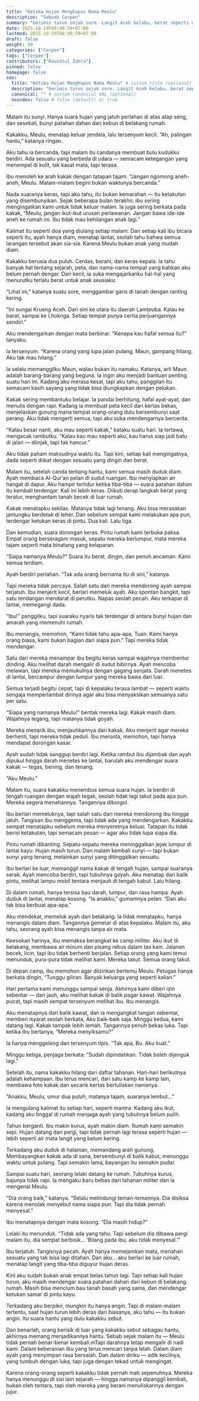 ```yaml
---
title: "Ketika Hujan Menghapus Nama Meulu"
description: "Sebuah Cerpen"
summary: "Gerimis turun sejak sore. Langit Aceh kelabu, berat seperti menahan sesuatu yang tidak sanggup lagi ditampungnya. Bau tanah basah menyeruak dari halaman rumah kami yang berlumpur, bercampur dengan aroma kayu basah dari dinding papan yang sudah mulai lapuk di ujung-ujungnya. Aku, ayah, ibu, dan kakak duduk di ruang tengah — ditemani lampu teplok kecil yang cahayanya bergetar karena angin yang menyelinap dari celah jendela."
date: 2025-10-19T08:40:59+07:00
lastmod: 2025-10-19T08:40:59+07:00
draft: false
weight: 50
categories: ["Cerpen"]
tags: ["Cerpen"]
contributors: ["Rauzatul Zahra"]
pinned: false
homepage: false
seo:
  title: "Ketika Hujan Menghapus Nama Meulu" # custom title (optional)
  description: "Gerimis turun sejak sore. Langit Aceh kelabu, berat seperti menahan sesuatu yang tidak sanggup lagi ditampungnya. Bau tanah basah menyeruak dari halaman rumah kami yang berlumpur, bercampur dengan aroma kayu basah dari dinding papan yang sudah mulai lapuk di ujung-ujungnya. Aku, ayah, ibu, dan kakak duduk di ruang tengah — ditemani lampu teplok kecil yang cahayanya bergetar karena angin yang menyelinap dari celah jendela." # custom description (recommended)
  canonical: "" # custom canonical URL (optional)
  noindex: false # false (default) or true
---
```

Malam itu sunyi. Hanya suara hujan yang jatuh perlahan di atas atap seng, dan sesekali, bunyi patahan dahan dari kebun di belakang rumah.

Kakakku, Meulu, menatap keluar jendela, lalu tersenyum kecil.
“Ah, palingan hantu,” katanya ringan.

Aku tahu ia bercanda, tapi malam itu candanya membuat bulu kudukku berdiri. Ada sesuatu yang berbeda di udara — semacam ketegangan yang menempel di kulit, tak kasat mata, tapi terasa.

Ibu menoleh ke arah kakak dengan tatapan tajam.
“Jangan ngomong aneh-aneh, Meulu. Malam-malam begini bukan waktunya bercanda.”

Nada suaranya keras, tapi aku tahu, itu bukan kemarahan — itu ketakutan yang disembunyikan. Sejak beberapa bulan terakhir, ibu sering mengingatkan kami untuk tidak keluar malam. Ia juga sering berkata pada kakak,
“Meulu, jangan ikut-ikut urusan perlawanan. Jangan bawa ide-ide aneh ke rumah ini. Ibu tidak mau kehilangan anak lagi.”

Kalimat itu seperti doa yang diulang setiap malam. Dan setiap kali ibu bicara seperti itu, ayah hanya diam, menatap lantai, seolah tahu bahwa semua larangan tersebut akan sia-sia. Karena Meulu bukan anak yang mudah diam.

Kakakku berusia dua puluh. Cerdas, berani, dan keras kepala. Ia tahu banyak hal tentang sejarah, peta, dan nama-nama tempat yang bahkan aku belum pernah dengar. Dari kecil, ia suka mengajarkanku hal-hal yang menurutku terlalu berat untuk anak seusiaku.

“Lihat ini,” katanya suatu sore, menggambar garis di tanah dengan ranting kering.

“Ini sungai Krueng Aceh. Dari sini ke utara itu daerah Lamteuba. Kalau ke barat, sampai ke Lhoknga. Setiap tempat punya cerita perjuangannya sendiri.”

Aku mendengarkan dengan mata berbinar.
“Kenapa kau hafal semua itu?” tanyaku.

Ia tersenyum. “Karena orang yang lupa jalan pulang, Maun, gampang hilang. Aku tak mau hilang.”

Ia selalu memanggilku Maun, walau bukan itu namaku. Katanya, arti Maun adalah barang-barang yang beguna. Ia ingin aku menjadi bantuan penting suatu hari ini. Kadang aku merasa kesal, tapi aku tahu, panggilan itu semacam kasih sayang yang tidak bisa diungkapkan dengan pelukan.

Kakak sering membantuku belajar. Ia pandai berhitung, hafal ayat-ayat, dan menulis dengan rapi. Kadang ia membuat peta kecil dari kertas bekas, menjelaskan gunung mana tempat orang-orang dulu bersembunyi saat perang. Aku tidak mengerti semua, tapi aku suka mendengarnya bercerita.

“Kalau besar nanti, aku mau seperti kakak,” kataku suatu hari.
Ia tertawa, mengacak rambutku.
“Kalau kau mau seperti aku, kau harus siap jadi batu di jalan — diinjak, tapi tak hancur.”

Aku tidak paham maksudnya waktu itu. Tapi kini, setiap kali mengingatnya, dada seperti diikat dengan sesuatu yang dingin dan berat.

Malam itu, setelah canda tentang hantu, kami semua masih duduk diam. Ayah membaca Al-Qur’an pelan di sudut ruangan. Ibu menyiapkan air hangat di dapur. Aku hampir tertidur ketika tiba-tiba — suara patahan dahan itu kembali terdengar. Kali ini lebih keras. Diikuti derap langkah berat yang teratur, menghantam tanah becek di luar rumah.

Kakak menatapku sekilas. Matanya tidak lagi tenang. Aku bisa merasakan jantungku berdetak di leher. Dan sebelum sempat kami melakukan apa pun, terdengar ketukan keras di pintu.
Dua kali.
Lalu tiga.

Dan kemudian, suara dorongan keras. Pintu rumah kami terbuka paksa. Empat orang berseragam masuk, sepatu mereka berlumpur, mata mereka tajam seperti mata binatang yang kelaparan.

“Siapa namanya Meulu?” Suara itu berat, dingin, dan penuh ancaman. Kami semua terdiam.

Ayah berdiri perlahan. “Tak ada orang bernama itu di sini,” katanya.

Tapi mereka tidak percaya. Salah satu dari mereka mendorong ayah sampai terjatuh. Ibu menjerit kecil, berlari memeluk ayah. Aku spontan bangkit, tapi satu tendangan mendarat di perutku. Napas seolah pecah. Aku terkapar di lantai, memegangi dada.

“Ibu!” panggilku, tapi suaraku nyaris tak terdengar di antara bunyi hujan dan amarah yang memenuhi rumah.

Ibu menangis, memohon, “Kami tidak tahu apa-apa, Tuan. Kami hanya orang biasa, kami bukan bagian dari siapa pun.” Tapi mereka tidak mendengar.

Satu dari mereka menampar ibu begitu keras sampai wajahnya membentur dinding. Aku melihat darah mengalir di sudut bibirnya. Ayah mencoba melawan, tapi mereka memukulnya dengan gagang senjata. Darah menetes di lantai, bercampur dengan lumpur yang mereka bawa dari luar.

Semua terjadi begitu cepat, tapi di kepalaku terasa lambat — seperti waktu sengaja memperlambat dirinya agar aku bisa menyaksikan semuanya satu per satu.

“Siapa yang namanya Meulu!” bentak mereka lagi. Kakak masih diam. Wajahnya tegang, tapi matanya tidak goyah.

Mereka menarik ibu, menjauhkannya dari kakak. Aku menjerit agar mereka berhenti, tapi mereka tidak peduli. Ibu meronta, memohon, tapi hanya mendapat dorongan kasar.

Ayah sudah tidak sanggup berdiri lagi. Ketika rambut ibu dijambak dan ayah dipukul hingga darah menetes ke lantai,
barulah aku mendengar suara kakak — tegas, bening, dan tenang.

“Aku Meulu.”

Malam itu, suara kakakku menembus semua suara hujan.
Ia berdiri di tengah ruangan dengan wajah tegak, seolah tidak lagi takut pada apa pun. Mereka segera menahannya.
Tangannya diborgol.

Ibu berlari memeluknya, tapi salah satu dari mereka mendorong ibu hingga jatuh. Tangisan ibu menggema, tapi tidak ada yang mendengarkan. Kakakku sempat menatapku sebelum mereka menyeretnya keluar. Tatapan itu tidak berisi ketakutan, tapi semacam pesan — agar aku tidak lupa siapa dia.

Pintu rumah dibanting. Sepatu-sepatu mereka meninggalkan jejak lumpur di lantai kayu. Hujan masih turun. Dan malam kembali sunyi — tapi bukan sunyi yang tenang, melainkan sunyi yang ditinggalkan sesuatu.

Ibu berlari ke luar, memanggil nama kakak di tengah hujan, sampai suaranya serak. Ayah mencoba berdiri, tapi tubuhnya goyah. Aku menatap dari balik pintu, melihat lampu mobil tentara menjauh di tengah kabut. Lalu hilang.

Di dalam rumah, hanya tersisa bau darah, lumpur, dan rasa hampa. Ayah duduk di lantai, menatap kosong.
“Ia anakku,” gumamnya pelan. “Dan aku tak bisa berbuat apa-apa.”

Aku mendekat, memeluk ayah dari belakang. Ia tidak menatapku, hanya menangis dalam diam. Tangannya gemetar di atas kepalaku. Malam itu, aku tahu, seorang ayah bisa menangis tanpa air mata.

Keesokan harinya, ibu memaksa berangkat ke camp militer.
Aku ikut di belakang, membawa air minum dan pisang rebus dalam tas kain. Jalanan becek, licin, tapi ibu tidak berhenti berjalan. Setiap orang yang kami temui menunduk, pura-pura tidak melihat kami. Mereka takut. Semua orang takut.

Di depan camp, ibu memohon agar diizinkan bertemu Meulu.
Petugas hanya berkata dingin, “Tunggu giliran. Banyak keluarga yang seperti kalian.”

Hari pertama kami menunggu sampai senja. Akhirnya kami diberi izin sebentar — dari jauh, aku melihat kakak di balik pagar kawat. Wajahnya pucat, tapi masih sempat tersenyum melihat ibu. Ibu menangis.

Aku menatapnya dari balik kawat, dan ia mengangkat tangan sebentar, memberi isyarat seolah berkata, Aku baik-baik saja. Minggu kedua, kami datang lagi. Kakak tampak lebih lemah. Tangannya penuh bekas luka. Tapi ketika ibu bertanya,
“Mereka menyiksamu?”

Ia hanya menggeleng dan tersenyum tipis.
“Tak apa, Bu. Aku kuat.”

Minggu ketiga, penjaga berkata:
“Sudah dipindahkan. Tidak boleh dijenguk lagi.”

Setelah itu, nama kakakku hilang dari daftar tahanan. Hari-hari berikutnya adalah kehampaan. Ibu terus mencari, dari satu kamp ke kamp lain, membawa foto kakak dan secarik kertas bertuliskan namanya.

“Anakku, Meulu, umur dua puluh, matanya tajam, suaranya lembut...”

Ia mengulang kalimat itu setiap hari, seperti mantra. Kadang aku ikut, kadang aku tinggal di rumah menjaga ayah yang tubuhnya belum pulih.

Tahun berganti. Ibu makin kurus, ayah makin diam. Rumah kami semakin sepi. Hujan datang dan pergi, tapi tidak pernah lagi terasa seperti hujan —lebih seperti air mata langit yang belum kering.

Terkadang aku duduk di halaman, memandang arah gunung.
Membayangkan kakak ada di sana, bersembunyi di balik kabut, menunggu waktu untuk pulang. Tapi semakin lama, bayangan itu semakin pudar.

Sampai suatu hari, seorang lelaki datang ke rumah. Tubuhnya kurus, bajunya tidak rapi. Ia mengaku baru bebas dari tahanan militer dan ia mengenal Meulu.

“Dia orang baik,” katanya.
“Selalu melindungi teman-temannya. Dia disiksa karena menolak menyebut nama siapa pun. Tapi dia tidak pernah menyesal.”

Ibu menatapnya dengan mata kosong.
“Dia masih hidup?”

Lelaki itu menunduk.
“Tidak ada yang tahu. Tapi sebelum dia dibawa pergi malam itu, dia sempat berbisik... ‘Bilang pada ibu, aku tidak menyesal.’”

Ibu terjatuh. Tangisnya pecah. Ayah hanya memejamkan mata, menahan sesuatu yang tak bisa lagi ditahan.
Dan aku... aku berlari ke luar rumah, menatap langit yang tiba-tiba diguyur hujan deras.

Kini aku sudah bukan anak empat belas tahun lagi. Tapi setiap kali hujan turun, aku masih mendengar suara patahan dahan dari kebun di belakang rumah. Masih bisa mencium bau tanah basah yang sama, dan mendengar ketukan samar di pintu kayu.

Terkadang aku berpikir, mungkin itu hanya angin. Tapi di malam-malam tertentu, saat hujan turun lebih deras dari biasanya, aku tahu — itu bukan angin. Itu suara hantu yang dulu kakakku sebut.

Dan benarlah, orang berisik di luar yang kakakku sebut sebagau hantu, akhirnya memang menjadikannya hantu.
Sebab sejak malam itu — Meulu tidak pernah benar-benar kembali.mTapi darahnya tetap mengalir di nadi kami. Dalam keberanian ibu yang terus mencari tanpa lelah. Dalam diam ayah yang menyimpan rasa bersalah. Dan dalam diriku — adik kecilnya, yang tumbuh dengan luka, tapi juga dengan tekad untuk mengingat.

Karena orang-orang seperti kakakku tidak pernah mati sepenuhnya. Mereka hanya menunggu di sisi lain sejarah — hingga namanya dipanggil kembali, bukan oleh tentara, tapi oleh mereka yang berani menuliskannya dengan jujur.
